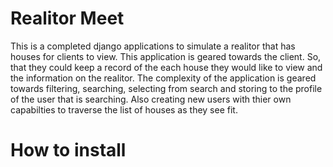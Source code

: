 # Realitor Meet
This is a completed django applications to simulate a realitor that has houses for clients to view. This application is geared towards the client. So, that they could
keep a record of the each house they would like to view and the information on the realitor. The complexity of the application is geared towards filtering, searching, 
selecting from search and storing to the profile of the user that is searching. Also creating new users with thier own capabilties to traverse the list of houses as they 
see fit. 


# How to install
